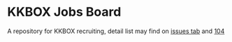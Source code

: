 # KKBOX Jobs Board

A repository for KKBOX recruiting, detail list may find on [issues tab](https://github.com/KKBOX/jobs/issues) and [104](https://www.104.com.tw/jobbank/custjob/index.php?j=624a43255e46406a30683b1d1d1d1d5f2443a363189j50)
